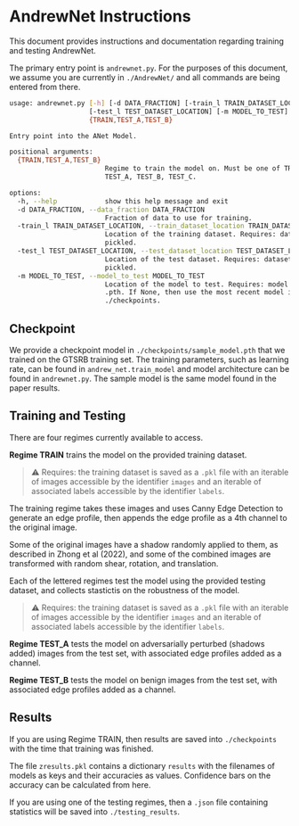 # AndrewNet Instructions

This document provides instructions and documentation regarding training and testing AndrewNet.

The primary entry point is `andrewnet.py`. For the purposes of this document, we assume you are currently in `./AndrewNet/` and all commands are being entered from there.

```sh
usage: andrewnet.py [-h] [-d DATA_FRACTION] [-train_l TRAIN_DATASET_LOCATION]
                    [-test_l TEST_DATASET_LOCATION] [-m MODEL_TO_TEST]
                    {TRAIN,TEST_A,TEST_B}

Entry point into the ANet Model.

positional arguments:
  {TRAIN,TEST_A,TEST_B}
                        Regime to train the model on. Must be one of TRAIN,
                        TEST_A, TEST_B, TEST_C.

options:
  -h, --help            show this help message and exit
  -d DATA_FRACTION, --data_fraction DATA_FRACTION
                        Fraction of data to use for training.
  -train_l TRAIN_DATASET_LOCATION, --train_dataset_location TRAIN_DATASET_LOCATION
                        Location of the training dataset. Requires: dataset is
                        pickled.
  -test_l TEST_DATASET_LOCATION, --test_dataset_location TEST_DATASET_LOCATION
                        Location of the test dataset. Requires: dataset is
                        pickled.
  -m MODEL_TO_TEST, --model_to_test MODEL_TO_TEST
                        Location of the model to test. Requires: model is
                        .pth. If None, then use the most recent model in
                        ./checkpoints.
```

## Checkpoint

We provide a checkpoint model in `./checkpoints/sample_model.pth` that we trained on the GTSRB training set. The training parameters, such as learning rate, can be found in `andrew_net.train_model` and model architecture can be found in `andrewnet.py`. The sample model is the same model found in the paper results. 

## Training and Testing

There are four regimes currently available to access.

**Regime TRAIN** trains the model on the provided training dataset.
 > :warning: Requires: the training dataset is saved as a `.pkl` file with an iterable of images accessible by the identifier `images` and an iterable of associated labels accessible by the identifier `labels`.

  The training regime takes these images and uses Canny Edge Detection to generate an edge profile, then appends the edge profile as a 4th channel to the original image.

  Some of the original images have a shadow randomly applied to them, as described in Zhong et al (2022), and some of the combined images are transformed with random shear, rotation, and translation.

Each of the lettered regimes test the model using the provided testing dataset, and collects stastictis on the robustness of the model.
> :warning: Requires: the training dataset is saved as a `.pkl` file with an iterable of images accessible by the identifier `images` and an iterable of associated labels accessible by the identifier `labels`.

**Regime TEST_A** tests the model on adversarially perturbed (shadows added) images from the test set, with associated edge profiles added as a channel.

**Regime TEST_B** tests the model on benign images from the test set, with associated edge profiles added as a channel.


## Results

If you are using Regime TRAIN, then results are saved into `./checkpoints` with the time that training was finished.

The file `zresults.pkl` contains a dictionary `results` with the filenames of models as keys and their accuracies as values. Confidence bars on the accuracy can be calculated from here.

If you are using one of the testing regimes, then a `.json` file containing statistics will be saved into `./testing_results`.

